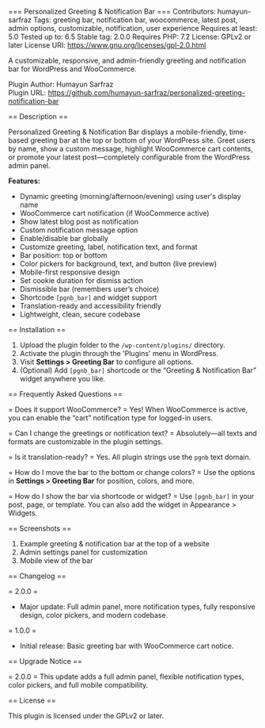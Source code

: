 === Personalized Greeting & Notification Bar ===
Contributors: humayun-sarfraz
Tags: greeting bar, notification bar, woocommerce, latest post, admin options, customizable, notification, user experience
Requires at least: 5.0
Tested up to: 6.5
Stable tag: 2.0.0
Requires PHP: 7.2
License: GPLv2 or later
License URI: https://www.gnu.org/licenses/gpl-2.0.html

A customizable, responsive, and admin-friendly greeting and notification bar for WordPress and WooCommerce.

Plugin Author: Humayun Sarfraz  
Plugin URL: https://github.com/humayun-sarfraz/personalized-greeting-notification-bar

== Description ==

Personalized Greeting & Notification Bar displays a mobile-friendly, time-based greeting bar at the top or bottom of your WordPress site. Greet users by name, show a custom message, highlight WooCommerce cart contents, or promote your latest post—completely configurable from the WordPress admin panel.

**Features:**
- Dynamic greeting (morning/afternoon/evening) using user's display name
- WooCommerce cart notification (if WooCommerce active)
- Show latest blog post as notification
- Custom notification message option
- Enable/disable bar globally
- Customize greeting, label, notification text, and format
- Bar position: top or bottom
- Color pickers for background, text, and button (live preview)
- Mobile-first responsive design
- Set cookie duration for dismiss action
- Dismissible bar (remembers user’s choice)
- Shortcode `[pgnb_bar]` and widget support
- Translation-ready and accessibility friendly
- Lightweight, clean, secure codebase

== Installation ==

1. Upload the plugin folder to the `/wp-content/plugins/` directory.
2. Activate the plugin through the 'Plugins' menu in WordPress.
3. Visit **Settings > Greeting Bar** to configure all options.
4. (Optional) Add `[pgnb_bar]` shortcode or the “Greeting & Notification Bar” widget anywhere you like.

== Frequently Asked Questions ==

= Does it support WooCommerce? =
Yes! When WooCommerce is active, you can enable the “cart” notification type for logged-in users.

= Can I change the greetings or notification text? =
Absolutely—all texts and formats are customizable in the plugin settings.

= Is it translation-ready? =
Yes. All plugin strings use the `pgnb` text domain.

= How do I move the bar to the bottom or change colors? =
Use the options in **Settings > Greeting Bar** for position, colors, and more.

= How do I show the bar via shortcode or widget? =
Use `[pgnb_bar]` in your post, page, or template. You can also add the widget in Appearance > Widgets.

== Screenshots ==

1. Example greeting & notification bar at the top of a website
2. Admin settings panel for customization
3. Mobile view of the bar

== Changelog ==

= 2.0.0 =
* Major update: Full admin panel, more notification types, fully responsive design, color pickers, and modern codebase.

= 1.0.0 =
* Initial release: Basic greeting bar with WooCommerce cart notice.

== Upgrade Notice ==

= 2.0.0 =
This update adds a full admin panel, flexible notification types, color pickers, and full mobile compatibility.

== License ==

This plugin is licensed under the GPLv2 or later.
